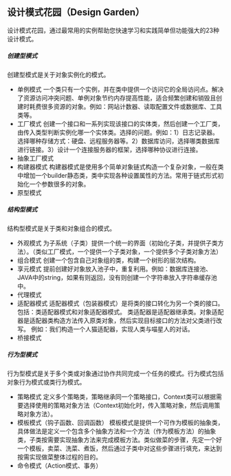 ## 设计模式花园（Design Garden）

设计模式花园，通过最常用的实例帮助您快速学习和实践简单但功能强大的23种设计模式。

##### 创建型模式
创建型模式是关于对象实例化的模式。
- 单例模式
    一个类只有一个实例，并在类中提供一个访问它的全局访问点。解决了资源访问冲突问题、单例对象节约内存提高性能，适合频繁创建和销毁且创建时耗费很多资源的对象。例如：网站计数器、读取配置文件或数据库、工具类等。
- 工厂模式
    创建一个接口和一系列实现该接口的实体类，然后创建一个工厂类，由传入类型判断实例化哪一个实体类。选择的问题。例如：1）日志记录器。选择哪种存储方式：硬盘、远程服务器等。2）数据库访问，选择哪类数据库进行链接。3）设计一个连接服务器的框架，选择哪种协议进行连接。
- 抽象工厂模式
- 构建器模式
    构建器模式是使用多个简单对象链式构造一个复杂对象，一般在类中增加一个builder静态类，类中实现各种设置属性的方法。常用于链式形式初始化一个参数很多的对象。
- 原型模式

##### 结构型模式
结构型模式是关于类和对象组合的模式。
- 外观模式
    为子系统（子类）提供一个统一的界面（初始化子类，并提供子类方法）。（类似工厂模式，一个提供一个子类对象，一个提供多个子类对象方法）
- 组合模式
    创建一个包含自己对象组的类，构建一个树形的层次结构。
- 享元模式
    提前创建好对象放入池子中，重复利用。例如：数据库连接池、JAVA中的string，如果有则返回，没有则创建一个字符串放入字符串缓存池中。
- 代理模式
- 适配器模式
    适配器模式（包装器模式）是将类的接口转化为另一个类的接口。包括：类适配器模式和对象适配器模式。 类适配器是适配器继承类。对象适配器是适配器类构造方法传入原类对象，然后实现目标接口的方法对父类进行改写。
例如：我们构造一个人猫适配器，实现人类与喵星人的对话。
- 桥接模式
    
    
##### 行为型模式
行为型模式是关于多个类或对象通过协作共同完成一个任务的模式。行为模式包括对象行为模式或类行为模式。
- 策略模式
    定义多个策略类，策略继承同一个策略接口，Context类可以根据需要选择使用的策略对象方法（Context初始化时，传入策略对象，然后调用策略对象方法）。
- 模板模式（钩子函数、回调函数）
    模板模式是提供一个可作为模板的抽象类，具体做法是定义一个包含多个抽象方法和一个方法（作为模板方法）的抽象类，子类按需要实现抽象方法来完成模板方法。类似做菜的步骤，先定一个好一个模板，卖菜、洗菜、煮饭，然后通过子类中对这些步骤进行填充，来达到按需实现做菜整体过程的目的。
- 命令模式（Action模式、事务）
    